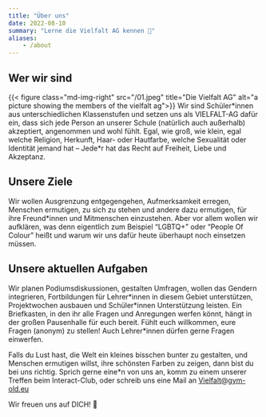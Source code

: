 ```yaml
---
title: "Über uns"
date: 2022-08-10
summary: "Lerne die Vielfalt AG kennen 🌈"
aliases:
    - /about
---
```


## Wer wir sind
{{< figure class="md-img-right" src="/01.jpeg" title="Die Vielfalt AG" alt="a picture showing the members of the vielfalt ag">}}
Wir sind Schüler\*innen aus unterschiedlichen Klassenstufen und setzen uns als VIELFALT-AG dafür ein,
dass sich jede Person an unserer Schule (natürlich auch außerhalb) akzeptiert, angenommen und wohl fühlt.
Egal, wie groß, wie klein, egal welche Religion, Herkunft, Haar- oder Hautfarbe, welche Sexualität oder
Identität jemand hat – Jede\*r hat das Recht auf Freiheit, Liebe und Akzeptanz.
<br clear="left"/>

## Unsere Ziele
Wir wollen Ausgrenzung entgegengehen, Aufmerksamkeit erregen, Menschen ermutigen, zu sich zu stehen
und andere dazu ermutigen, für ihre Freund\*innen und Mitmenschen einzustehen. Aber vor allem wollen wir
aufklären, was denn eigentlich zum Beispiel “LGBTQ+” oder “People Of Colour” heißt und warum wir uns
dafür heute überhaupt noch einsetzen müssen.

## Unsere aktuellen Aufgaben
Wir planen Podiumsdiskussionen, gestalten Umfragen, wollen das Gendern integrieren, Fortbildungen
für Lehrer\*innen in diesem Gebiet unterstützen, Projektwochen ausbauen und Schüler\*innen Unterstützung
leisten. Ein Briefkasten, in den ihr alle Fragen und Anregungen werfen könnt, hängt in der großen
Pausenhalle für euch bereit. Fühlt euch willkommen, eure Fragen (anonym) zu stellen! Auch Lehrer\*innen
dürfen gerne Fragen einwerfen.

Falls du Lust hast, die Welt ein kleines bisschen bunter zu gestalten, und Menschen ermutigen willst,
ihre schönsten Farben zu zeigen, dann bist du bei uns richtig. Sprich gerne eine\*n von uns an, komm
zu einem unserer Treffen beim Interact-Club, oder schreib uns eine Mail an Vielfalt@gym-old.eu


Wir freuen uns auf DICH! 🌈

